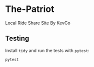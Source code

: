 # The-Patriot
Local Ride Share Site By KevCo

## Testing

Install `tidy` and run the tests with `pytest`:

```bash
pytest
```

